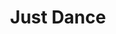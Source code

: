 ---
pid: LLP477
title: Just Dance
location_transcription: City Hall
zipcode: '19120'
outside_phl: 
neighborhood: Logan,Olney
age: '12'
age_range: 6-13
instagram: 
image_file_name: LLP_477.jpg
proposal_transcription: 
topic: Art,Culture,Music
topic_summary: 0, 0, 0
type: Sculpture Statue
keywords_other: 16th note, sheet music, ballet, pointe shoes
credit: Khamani Dorsey
image_labels: 
twitter: 
facebook: 
permalink: "/monuments/llp477/"
layout: item-page
---